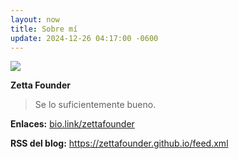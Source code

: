 ```yaml
---
layout: now
title: Sobre mí
update: 2024-12-26 04:17:00 -0600
---
```


![](https://nyc3.digitaloceanspaces.com/btw-writer-prod/1721720434897%2F1000016996.png)

**Zetta Founder**

> Se lo suficientemente bueno.

**Enlaces:** <a href="https://bio.link/zettafounder" target="_blank">bio.link/zettafounder</a>

**RSS del blog:** https://zettafounder.github.io/feed.xml